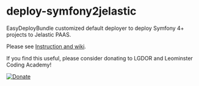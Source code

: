 # deploy-symfony2jelastic
EasyDeployBundle customized default deployer to deploy Symfony 4+ projects to Jelastic PAAS.

Please see [Instruction and wiki](https://github.com/tlarsonlgdor/deploy-symfony2jelastic/wiki#install-instructions).

If you find this useful, please consider donating to LGDOR and Leominster Coding Academy! 

[![Donate](https://img.shields.io/badge/Donate-PayPal-green.svg)](https://www.paypal.com/cgi-bin/webscr?cmd=_s-xclick&hosted_button_id=DTW94RY6F5QKG&source=url)
